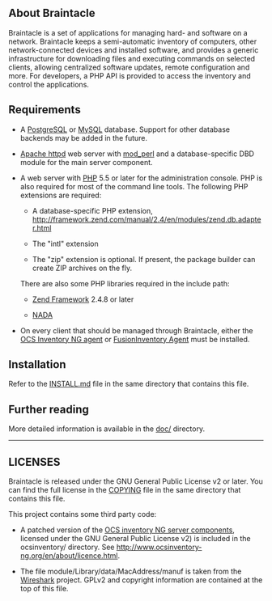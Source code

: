 <!--
Copying and distribution of this file, with or without modification,
are permitted in any medium without royalty provided the copyright
notice and this notice are preserved. This file is offered as-is,
without any warranty.
-->

About Braintacle
----------------

Braintacle is a set of applications for managing hard- and software on a
network. Braintacle keeps a semi-automatic inventory of computers, other
network-connected devices and installed software, and provides a generic
infrastructure for downloading files and executing commands on selected clients,
allowing centralized software updates, remote configuration and more. For
developers, a PHP API is provided to access the inventory and control the
applications.


Requirements
------------

- A [PostgreSQL](http://postgresql.org) or [MySQL](http://mysql.org) database.
  Support for other database backends may be added in the future.

- [Apache httpd](http://httpd.apache.org) web server with
  [mod_perl](http://perl.apache.org) and a database-specific DBD module for the
  main server component.

- A web server with [PHP](http://php.net) 5.5 or later for the administration
  console. PHP is also required for most of the command line tools. The following
  PHP extensions are required:

  - A database-specific PHP extension,
  <http://framework.zend.com/manual/2.4/en/modules/zend.db.adapter.html>

  - The "intl" extension

  - The "zip" extension is optional. If present, the package builder can create ZIP
    archives on the fly.

  There are also some PHP libraries required in the include path:

  - [Zend Framework](http://framework.zend.com) 2.4.8 or later

  - [NADA](https://github.com/hschletz/NADA)

- On every client that should be managed through Braintacle, either the
  [OCS Inventory NG agent](http://www.ocsinventory-ng.org/en/download/download-agent.html) or
  [FusionInventory Agent](http://www.fusioninventory.org/documentation/agent/installation/)
  must be installed.


Installation
------------

Refer to the [INSTALL.md](INSTALL.md) file in the same directory that contains
this file.


Further reading
---------------

More detailed information is available in the [doc/](doc) directory.


--------
LICENSES
--------

Braintacle is released under the GNU General Public License v2 or later. You can
find the full license in the [COPYING](COPYING) file in the same directory that
contains this file.

This project contains some third party code:

- A patched version of the [OCS inventory NG server
  components](http://www.ocsinventory-ng.org/), licensed under the GNU General
  Public License v2) is included in the ocsinventory/ directory.
  See <http://www.ocsinventory-ng.org/en/about/licence.html>.

- The file module/Library/data/MacAddress/manuf is taken from the
  [Wireshark](http://wireshark.org) project. GPLv2 and copyright information are
  contained at the top of this file.
